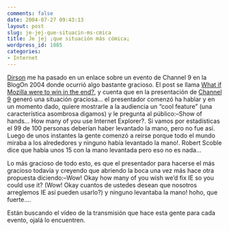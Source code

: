 ```yaml
---
comments: false
date: 2004-07-27 09:43:13
layout: post
slug: je-jej-que-situacin-ms-cmica
title: Je jej ¡que situación más cómica¡
wordpress_id: 1885
categories:
- Internet
---
```


[Dirson](http://google.dirson.com/) me ha pasado en un enlace sobre un evento de Channel 9 en la BlogOn 2004 donde ocurrió algo bastante gracioso. El post se llama [What if Mozilla were to win in the end?](http://blogs.sun.com/roller/comments/DaneseCooper?anchor=what_if_mozilla_were_to1), y cuenta que en la presentación de [Channel 9](http://channel9.msdn.com/) generó una situación graciosa… el presentador comenzó ha hablar y en un momento dado, quiere mostrarle a la audiencia un “cool feature” (una característica asombrosa digamos) y le pregunta al público:–Show of hands… How many of you use Internet Explorer?. Si vamos por estadísticas el 99 de 100 personas deberían haber levantado la mano, pero no fue así. Luego de unos instantes la gente comenzó a reirse porque todo el mundo miraba a los alrededores y ninguno había levantado la mano!. Robert Scoble dice que había unos 15 con la mano levantada pero eso no es nada…





Lo más gracioso de todo esto, es que el presentador para hacerse el más gracioso todavía y creyendo que abriendo la boca una vez más hace otra propuesta diciendo:–Wow! Okay how many of you wish we’d fix IE so you could use it? (Wow! Okay cuantos de ustedes desean que nosotros arreglemos IE así pueden usarlo?) y ninguno levantaba la mano! hoho, que fuerte….





Están buscando el vídeo de la transmisión que hace esta gente para cada evento, ojalá lo encuentren.




 
